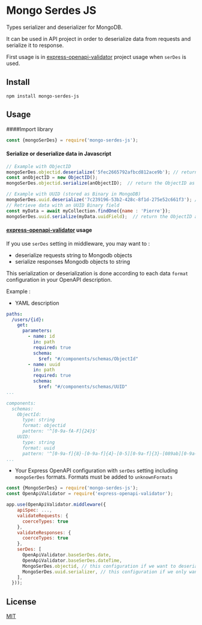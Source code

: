 # Mongo Serdes JS

Types serializer and deserializer for MongoDB. 

It can be used in API project in order to deserialize data from requests and serialize it to response.

First usage is in [express-openapi-validator](https://github.com/cdimascio/express-openapi-validator) project usage when `serDes` is used.




## Install
`npm install mongo-serdes-js`

## Usage
####Import library
```javascript
const {mongoSerDes} = require('mongo-serdes-js');
```


#### Serialize or deserialize data in Javascript
```javascript
// Example with ObjectID
mongoSerDes.objectid.deserialize('5fec2665792afbcd812ace9b'); // return ObjectID object
const anObjectID = new ObjectID();
mongoSerDes.objectid.serialize(anObjectID);  // return the ObjectID as String

// Example with UUID (stored as Binary in MongoDB)
mongoSerDes.uuid.deserialize('7c239196-53b2-428c-8f1d-275e52c661f3'); // return a Binary BSON object
// Retrieve data with an UUID Binary field 
const myData = await myCollection.findOne({name : 'Pierre'});
mongoSerDes.uuid.serialize(myData.uuidField);  // return the ObjectID as String
```

#### [express-openapi-validator](https://github.com/cdimascio/express-openapi-validator) usage
If you use `serDes` setting in middleware, you may want to :
- deserialize requests string to Mongodb objects 
- serialize responses Mongodb objects to string

This serialization or deserialization is done according to each data `format` configuration in your OpenAPI description.

Example :
- YAML description
```yaml
paths:
  /users/{id}:
    get:
      parameters:
        - name: id
          in: path
          required: true
          schema:
            $ref: "#/components/schemas/ObjectId"
        - name: uuid
          in: path
          required: true
          schema:
            $ref: "#/components/schemas/UUID"
...

components:
  schemas:
    ObjectId:
      type: string
      format: objectid
      pattern: '^[0-9a-fA-F]{24}$'
    UUID:
      type: string
      format: uuid
      pattern: '^[0-9a-f]{8}-[0-9a-f]{4}-[0-5][0-9a-f]{3}-[089ab][0-9a-f]{3}-[0-9a-f]{12}$'
...
```

- Your Express OpenAPI configuration with `serDes` setting including `mongoSerDes` formats.
Formats must be added to `unknownFormats`
```javascript
const {MongoSerDes} = require('mongo-serdes-js');
const OpenApiValidator = require('express-openapi-validator');

app.use(OpenApiValidator.middleware({
    apiSpec: ...,
    validateRequests: {
      coerceTypes: true
    },
    validateResponses: {
      coerceTypes: true
    },
    serDes: [
      OpenApiValidator.baseSerDes.date,
      OpenApiValidator.baseSerDes.dateTime,
      MongoSerDes.objectid, // this configuration if we want to deserialize objectid in request and serialize it in response
      MongoSerDes.uuid.serializer, // this configuration if we only want to serialize on response or write "MongoSerDes.uuid" if you want both serialize and deserialize
    ],
  }));
```

## License

[MIT](LICENSE)
